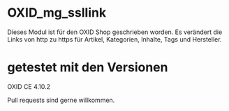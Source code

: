 # OXID_mg_ssllink
Dieses Modul ist für den OXID Shop geschrieben worden. 
Es verändert die Links von http zu https für Artikel, Kategorien, Inhalte, Tags und Hersteller.

# getestet mit den Versionen
OXID CE 4.10.2


Pull requests sind gerne willkommen.
